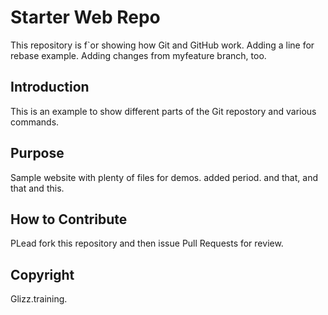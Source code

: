# Starter Web Repo

This repository is f`or showing how Git and GitHub work. Adding a line for rebase example. Adding changes from myfeature branch, too.  

## Introduction

This is an example to show different parts of the Git repostory and various commands. 

## Purpose

Sample website with plenty of files for demos. added period. and that, and that and this. 

## How to Contribute
PLead fork this repository and then issue Pull Requests for review. 

## Copyright
Glizz.training. 

